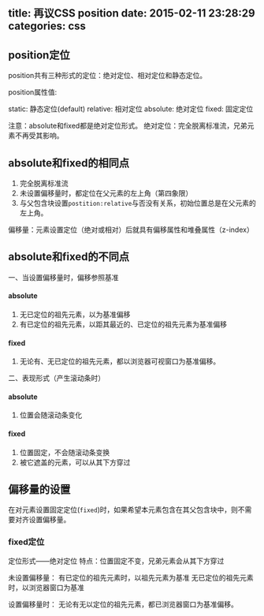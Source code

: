 title: 再议CSS position
date: 2015-02-11 23:28:29
categories: css
---

## position定位
position共有三种形式的定位：绝对定位、相对定位和静态定位。

position属性值:

static: 静态定位(default)
relative: 相对定位
absolute: 绝对定位
fixed: 固定定位

注意：absolute和fixed都是绝对定位形式。
绝对定位：完全脱离标准流，兄弟元素不再受其影响。

## absolute和fixed的相同点
1. 完全脱离标准流
2. 未设置偏移量时，都定位在父元素的左上角（第四象限）
3. 与父包含块设置`postition:relative`与否没有关系，初始位置总是在父元素的左上角。


偏移量：元素设置定位（绝对或相对）后就具有偏移属性和堆叠属性（z-index）


## absolute和fixed的不同点
一、当设置偏移量时，偏移参照基准
#### absolute
1. 无已定位的祖先元素，以<html>为基准偏移
2. 有已定位的祖先元素，以距其最近的、已定位的祖先元素为基准偏移

#### fixed
1. 无论有、无已定位的祖先元素，都以浏览器可视窗口为基准偏移。

二、表现形式（产生滚动条时）
#### absolute
1.  位置会随滚动条变化

#### fixed
1. 位置固定，不会随滚动条变换
2. 被它遮盖的元素，可以从其下方穿过


## 偏移量的设置

在对元素设置固定定位(`fixed`)时，如果希望本元素包含在其父包含块中，则不需要对齐设置偏移量。

### fixed定位
定位形式——绝对定位
特点：位置固定不变，兄弟元素会从其下方穿过

未设置偏移量：
	有已定位的祖先元素时，以祖先元素为基准
	无已定位的祖先元素时，以浏览器窗口为基准

设置偏移量时：
	无论有无以定位的祖先元素，都已浏览器窗口为基准偏移。

